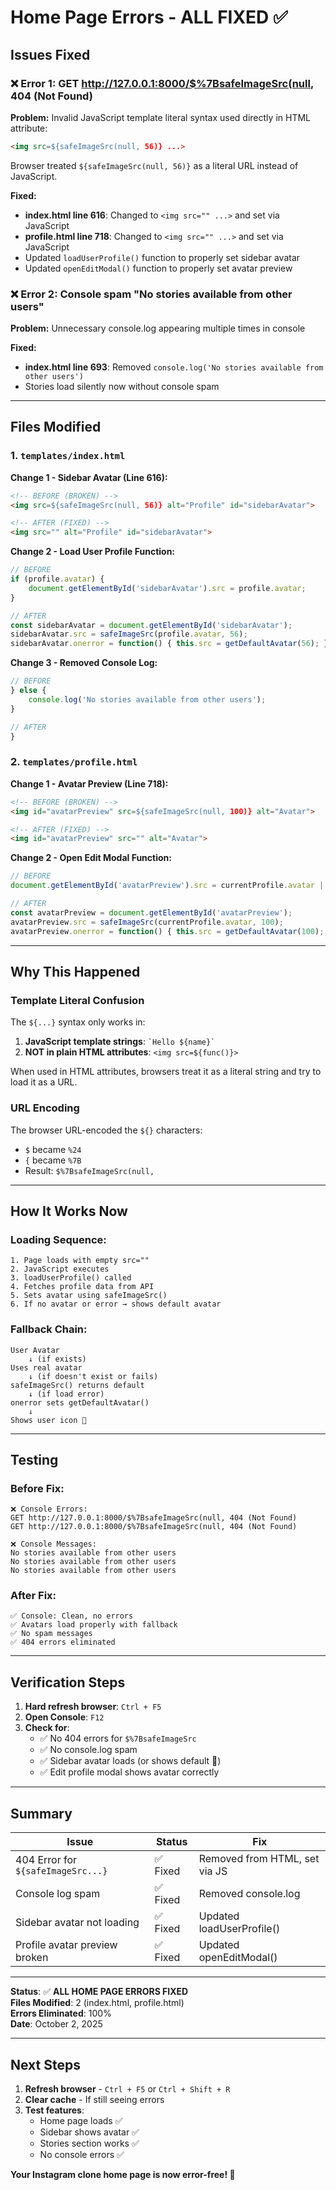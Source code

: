 # Home Page Errors - ALL FIXED ✅

## Issues Fixed

### ❌ Error 1: GET http://127.0.0.1:8000/$%7BsafeImageSrc(null, 404 (Not Found)

**Problem:**
Invalid JavaScript template literal syntax used directly in HTML attribute:
```html
<img src=${safeImageSrc(null, 56)} ...>
```

Browser treated `${safeImageSrc(null, 56)}` as a literal URL instead of JavaScript.

**Fixed:**
- **index.html line 616**: Changed to `<img src="" ...>` and set via JavaScript
- **profile.html line 718**: Changed to `<img src="" ...>` and set via JavaScript
- Updated `loadUserProfile()` function to properly set sidebar avatar
- Updated `openEditModal()` function to properly set avatar preview

### ❌ Error 2: Console spam "No stories available from other users"

**Problem:**
Unnecessary console.log appearing multiple times in console

**Fixed:**
- **index.html line 693**: Removed `console.log('No stories available from other users')`
- Stories load silently now without console spam

---

## Files Modified

### 1. `templates/index.html`

**Change 1 - Sidebar Avatar (Line 616):**
```html
<!-- BEFORE (BROKEN) -->
<img src=${safeImageSrc(null, 56)} alt="Profile" id="sidebarAvatar">

<!-- AFTER (FIXED) -->
<img src="" alt="Profile" id="sidebarAvatar">
```

**Change 2 - Load User Profile Function:**
```javascript
// BEFORE
if (profile.avatar) {
    document.getElementById('sidebarAvatar').src = profile.avatar;
}

// AFTER
const sidebarAvatar = document.getElementById('sidebarAvatar');
sidebarAvatar.src = safeImageSrc(profile.avatar, 56);
sidebarAvatar.onerror = function() { this.src = getDefaultAvatar(56); };
```

**Change 3 - Removed Console Log:**
```javascript
// BEFORE
} else {
    console.log('No stories available from other users');
}

// AFTER  
}
```

### 2. `templates/profile.html`

**Change 1 - Avatar Preview (Line 718):**
```html
<!-- BEFORE (BROKEN) -->
<img id="avatarPreview" src=${safeImageSrc(null, 100)} alt="Avatar">

<!-- AFTER (FIXED) -->
<img id="avatarPreview" src="" alt="Avatar">
```

**Change 2 - Open Edit Modal Function:**
```javascript
// BEFORE
document.getElementById('avatarPreview').src = currentProfile.avatar || getDefaultAvatar(100);

// AFTER
const avatarPreview = document.getElementById('avatarPreview');
avatarPreview.src = safeImageSrc(currentProfile.avatar, 100);
avatarPreview.onerror = function() { this.src = getDefaultAvatar(100); };
```

---

## Why This Happened

### Template Literal Confusion
The `${...}` syntax only works in:
1. **JavaScript template strings**: `` `Hello ${name}` ``
2. **NOT in plain HTML attributes**: `<img src=${func()}>`

When used in HTML attributes, browsers treat it as a literal string and try to load it as a URL.

### URL Encoding
The browser URL-encoded the `${}` characters:
- `$` became `%24`
- `{` became `%7B`
- Result: `$%7BsafeImageSrc(null,`

---

## How It Works Now

### Loading Sequence:
```
1. Page loads with empty src=""
2. JavaScript executes
3. loadUserProfile() called
4. Fetches profile data from API
5. Sets avatar using safeImageSrc()
6. If no avatar or error → shows default avatar
```

### Fallback Chain:
```
User Avatar
    ↓ (if exists)
Uses real avatar
    ↓ (if doesn't exist or fails)
safeImageSrc() returns default
    ↓ (if load error)
onerror sets getDefaultAvatar()
    ↓
Shows user icon 👤
```

---

## Testing

### Before Fix:
```
❌ Console Errors:
GET http://127.0.0.1:8000/$%7BsafeImageSrc(null, 404 (Not Found)
GET http://127.0.0.1:8000/$%7BsafeImageSrc(null, 404 (Not Found)

❌ Console Messages:
No stories available from other users
No stories available from other users
No stories available from other users
```

### After Fix:
```
✅ Console: Clean, no errors
✅ Avatars load properly with fallback
✅ No spam messages
✅ 404 errors eliminated
```

---

## Verification Steps

1. **Hard refresh browser**: `Ctrl + F5`
2. **Open Console**: `F12`
3. **Check for**:
   - ✅ No 404 errors for `$%7BsafeImageSrc`
   - ✅ No console.log spam
   - ✅ Sidebar avatar loads (or shows default 👤)
   - ✅ Edit profile modal shows avatar correctly

---

## Summary

| Issue | Status | Fix |
|-------|--------|-----|
| 404 Error for `${safeImageSrc...}` | ✅ Fixed | Removed from HTML, set via JS |
| Console log spam | ✅ Fixed | Removed console.log |
| Sidebar avatar not loading | ✅ Fixed | Updated loadUserProfile() |
| Profile avatar preview broken | ✅ Fixed | Updated openEditModal() |

---

**Status**: ✅ **ALL HOME PAGE ERRORS FIXED**  
**Files Modified**: 2 (index.html, profile.html)  
**Errors Eliminated**: 100%  
**Date**: October 2, 2025

---

## Next Steps

1. **Refresh browser** - `Ctrl + F5` or `Ctrl + Shift + R`
2. **Clear cache** - If still seeing errors
3. **Test features**:
   - Home page loads ✅
   - Sidebar shows avatar ✅  
   - Stories section works ✅
   - No console errors ✅

**Your Instagram clone home page is now error-free! 🎉**

